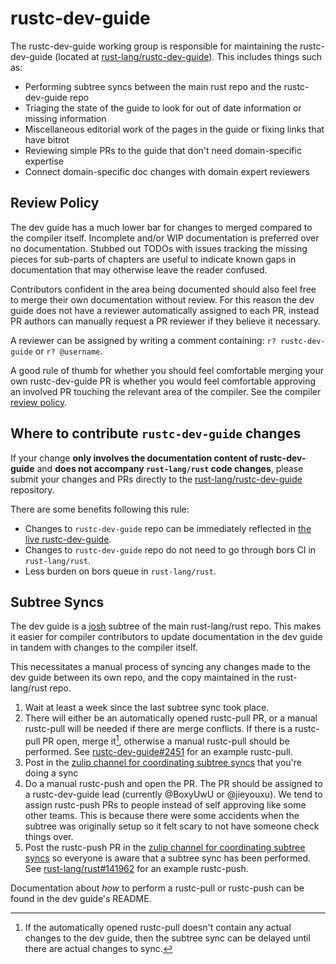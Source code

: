 # rustc-dev-guide

The rustc-dev-guide working group is responsible for maintaining the rustc-dev-guide (located at 
[rust-lang/rustc-dev-guide]). This includes things such
as: 
- Performing subtree syncs between the main rust repo and the rustc-dev-guide repo
- Triaging the state of the guide to look for out of date information or missing information
- Miscellaneous editorial work of the pages in the guide or fixing links that have bitrot
- Reviewing simple PRs to the guide that don't need domain-specific expertise
- Connect domain-specific doc changes with domain expert reviewers

## Review Policy

The dev guide has a much lower bar for changes to merged compared to the compiler itself. Incomplete
and/or WIP documentation is preferred over no documentation. Stubbed out TODOs with issues tracking 
the missing pieces for sub-parts of chapters are useful to indicate known gaps in documentation that
may otherwise leave the reader confused.

Contributors confident in the area being documented should also feel free to merge their own
documentation without review. For this reason the dev guide does not have a reviewer automatically
assigned to each PR, instead PR authors can manually request a PR reviewer if they believe it necessary.

A reviewer can be assigned by writing a comment containing: `r? rustc-dev-guide` or `r? @username`. 

A good rule of thumb for whether you should feel comfortable merging your own rustc-dev-guide PR is whether
you would feel comfortable approving an involved PR touching the relevant area of the compiler. See the
compiler [review policy](../compiler/reviews.md).

## Where to contribute `rustc-dev-guide` changes

If your change **only involves the documentation content of rustc-dev-guide** and **does not accompany `rust-lang/rust` code changes**,
please submit your changes and PRs directly to the [rust-lang/rustc-dev-guide] repository.

There are some benefits following this rule:
- Changes to `rustc-dev-guide` repo can be immediately reflected in [the live rustc-dev-guide](https://rustc-dev-guide.rust-lang.org/).
- Changes to `rustc-dev-guide` repo do not need to go through bors CI in `rust-lang/rust`.
- Less burden on bors queue in `rust-lang/rust`.

## Subtree Syncs

The dev guide is a [josh](https://josh-project.github.io/josh/intro.html) subtree of the main rust-lang/rust
repo. This makes it easier for compiler contributors to update documentation in the dev guide in tandem with
changes to the compiler itself.

This necessitates a manual process of syncing any changes made to the dev guide between its own repo, and the
copy maintained in the rust-lang/rust repo.

1. Wait at least a week since the last subtree sync took place.
2. There will either be an automatically opened rustc-pull PR, or a manual rustc-pull will be needed if there are merge 
conflicts. If there is a rustc-pull PR open, merge it[^1], otherwise a manual rustc-pull should be performed.
See [rustc-dev-guide#2451] for an example rustc-pull.
3. Post in the [zulip channel for coordinating subtree syncs][subtree_coordination] that you're doing a sync
4. Do a manual rustc-push and open the PR. The PR should be assigned to a rustc-dev-guide lead
(currently @BoxyUwU or @jieyouxu). We tend to assign rustc-push PRs to people instead of self
approving like some other teams. This is because there were some accidents when the subtree was originally
setup so it felt scary to not have someone check things over.
5. Post the rustc-push PR in the [zulip channel for coordinating subtree syncs][subtree_coordination] so everyone is aware that a subtree
sync has been performed. See [rust-lang/rust#141962] for an example rustc-push.


Documentation about *how* to perform a rustc-pull or rustc-push can be found in the dev guide's README.

[^1]: If the automatically opened rustc-pull doesn't contain any actual changes to the dev
guide, then the subtree sync can be delayed until there are actual changes to sync.

[rust-lang/rust#141962]: https://github.com/rust-lang/rust/pull/141962
[rustc-dev-guide#2451]: https://github.com/rust-lang/rustc-dev-guide/pull/2451
[subtree_coordination]: https://rust-lang.zulipchat.com/#narrow/channel/196385-t-compiler.2Frustc-dev-guide/topic/Subtree.20sync.20automation/with/522133712
[rust-lang/rustc-dev-guide]: https://github.com/rust-lang/rustc-dev-guide
